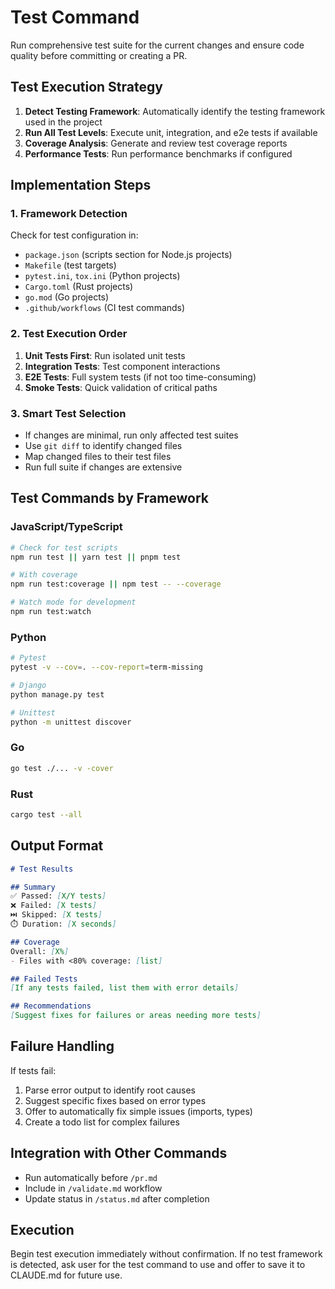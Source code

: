 # Test Command

Run comprehensive test suite for the current changes and ensure code quality before committing or creating a PR.

## Test Execution Strategy

1. **Detect Testing Framework**: Automatically identify the testing framework used in the project
2. **Run All Test Levels**: Execute unit, integration, and e2e tests if available
3. **Coverage Analysis**: Generate and review test coverage reports
4. **Performance Tests**: Run performance benchmarks if configured

## Implementation Steps

### 1. Framework Detection
Check for test configuration in:
- `package.json` (scripts section for Node.js projects)
- `Makefile` (test targets)
- `pytest.ini`, `tox.ini` (Python projects)
- `Cargo.toml` (Rust projects)
- `go.mod` (Go projects)
- `.github/workflows` (CI test commands)

### 2. Test Execution Order
1. **Unit Tests First**: Run isolated unit tests
2. **Integration Tests**: Test component interactions
3. **E2E Tests**: Full system tests (if not too time-consuming)
4. **Smoke Tests**: Quick validation of critical paths

### 3. Smart Test Selection
- If changes are minimal, run only affected test suites
- Use `git diff` to identify changed files
- Map changed files to their test files
- Run full suite if changes are extensive

## Test Commands by Framework

### JavaScript/TypeScript
```bash
# Check for test scripts
npm run test || yarn test || pnpm test

# With coverage
npm run test:coverage || npm test -- --coverage

# Watch mode for development
npm run test:watch
```

### Python
```bash
# Pytest
pytest -v --cov=. --cov-report=term-missing

# Django
python manage.py test

# Unittest
python -m unittest discover
```

### Go
```bash
go test ./... -v -cover
```

### Rust
```bash
cargo test --all
```

## Output Format

```markdown
# Test Results

## Summary
✅ Passed: [X/Y tests]
❌ Failed: [X tests]
⏭️ Skipped: [X tests]
⏱️ Duration: [X seconds]

## Coverage
Overall: [X%]
- Files with <80% coverage: [list]

## Failed Tests
[If any tests failed, list them with error details]

## Recommendations
[Suggest fixes for failures or areas needing more tests]
```

## Failure Handling

If tests fail:
1. Parse error output to identify root causes
2. Suggest specific fixes based on error types
3. Offer to automatically fix simple issues (imports, types)
4. Create a todo list for complex failures

## Integration with Other Commands

- Run automatically before `/pr.md`
- Include in `/validate.md` workflow
- Update status in `/status.md` after completion

## Execution

Begin test execution immediately without confirmation. If no test framework is detected, ask user for the test command to use and offer to save it to CLAUDE.md for future use.